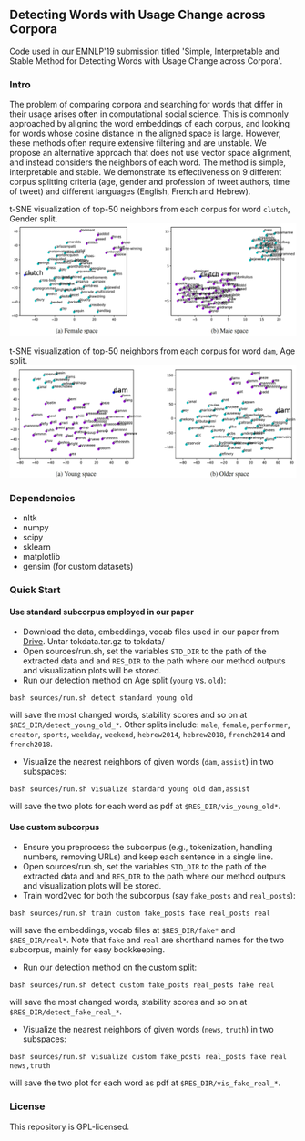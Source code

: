 ## Detecting Words with Usage Change across Corpora

Code used in our EMNLP'19 submission titled 'Simple, Interpretable and Stable Method for Detecting Words with Usage Change across Corpora'.

### Intro
The problem of comparing corpora and searching for words that differ in their usage arises often in computational social science. This is commonly approached by aligning the word embeddings of each corpus, and looking for words whose cosine distance in the aligned space is large. However, these methods often require extensive filtering and are unstable. We propose an alternative approach that does not use vector space alignment, and instead considers the neighbors of each word. The method is simple, interpretable and stable. We demonstrate its effectiveness on 9 different corpus splitting criteria (age, gender and profession of tweet authors, time of tweet) and different languages (English, French and Hebrew).

t-SNE visualization of top-50 neighbors from each corpus for word `clutch`, Gender split.
![Word `clutch` in gender split](images/gender.png)

t-SNE visualization of top-50 neighbors from each corpus for word `dam`, Age split.
![Word `dam` in age split](images/age.png)


### Dependencies
* nltk
* numpy
* scipy
* sklearn
* matplotlib
* gensim (for custom datasets)

### Quick Start

#### Use standard subcorpus employed in our paper
* Download the data, embeddings, vocab files used in our paper from [Drive](https://drive.google.com/open?id=1ytwtPNZGs7DfoLavsfkw5DaIa-PkhACG). Untar tokdata.tar.gz to tokdata/
* Open sources/run.sh, set the variables `STD_DIR` to the path of the extracted data and and `RES_DIR` to the path where our method outputs and visualization plots will be stored.
* Run our detection method on Age split (`young` vs. `old`):
```
bash sources/run.sh detect standard young old
```
will save the most changed words, stability scores and so on at `$RES_DIR/detect_young_old_*`.
Other splits include: `male`, `female`, `performer`, `creator`, `sports`, `weekday`, `weekend`, `hebrew2014`, `hebrew2018`, `french2014` and `french2018`.
* Visualize the nearest neighbors of given words (`dam`, `assist`) in two subspaces:
```
bash sources/run.sh visualize standard young old dam,assist
```
will save the two plots for each word as pdf at `$RES_DIR/vis_young_old*`.

#### Use custom subcorpus
* Ensure you preprocess the subcorpus (e.g., tokenization, handling numbers, removing URLs) and keep each sentence in a single line.
* Open sources/run.sh, set the variables `STD_DIR` to the path of the extracted data and and `RES_DIR` to the path where our method outputs and visualization plots will be stored.
* Train word2vec for both the subcorpus (say `fake_posts` and `real_posts`):
```
bash sources/run.sh train custom fake_posts fake real_posts real
```
will save the embeddings, vocab files at `$RES_DIR/fake*` and `$RES_DIR/real*`. Note that `fake` and `real` are shorthand names for the two subcorpus, mainly for easy bookkeeping.
* Run our detection method on the custom split:
```
bash sources/run.sh detect custom fake_posts real_posts fake real
```
will save the most changed words, stability scores and so on at `$RES_DIR/detect_fake_real_*`.
* Visualize the nearest neighbors of given words (`news`, `truth`) in two subspaces:
```
bash sources/run.sh visualize custom fake_posts real_posts fake real news,truth
```
will save the two plot for each word as pdf at `$RES_DIR/vis_fake_real_*`.

### License
This repository is GPL-licensed.
